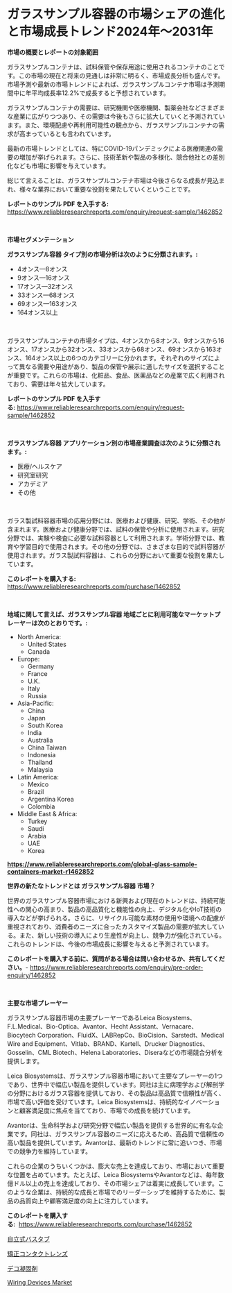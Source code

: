 <p><h1>ガラスサンプル容器の市場シェアの進化と市場成長トレンド2024年～2031年</h1></p><p><strong>市場の概要とレポートの対象範囲</strong></p>
<p><p>ガラスサンプルコンテナは、試料保管や保存用途に使用されるコンテナのことです。この市場の現在と将来の見通しは非常に明るく、市場成長分析も盛んです。市場予測や最新の市場トレンドによれば、ガラスサンプルコンテナ市場は予測期間中に年平均成長率12.2%で成長すると予想されています。</p><p>ガラスサンプルコンテナの需要は、研究機関や医療機関、製薬会社などさまざまな産業に広がりつつあり、その需要は今後もさらに拡大していくと予測されています。また、環境配慮や再利用可能性の観点から、ガラスサンプルコンテナの需求が高まっているとも言われています。</p><p>最新の市場トレンドとしては、特にCOVID-19パンデミックによる医療関連の需要の増加が挙げられます。さらに、技術革新や製品の多様化、競合他社との差別化なども市場に影響を与えています。</p><p>総じて言えることは、ガラスサンプルコンテナ市場は今後さらなる成長が見込まれ、様々な業界において重要な役割を果たしていくということです。</p></p>
<p><strong>レポートのサンプル PDF を入手する:</strong> <a href="https://www.reliableresearchreports.com/enquiry/request-sample/1462852">https://www.reliableresearchreports.com/enquiry/request-sample/1462852</a></p>
<p>&nbsp;</p>
<p><strong>市場セグメンテーション</strong></p>
<p><strong>ガラスサンプル容器 タイプ別の市場分析は次のように分類されます。:</strong></p>
<p><ul><li>4オンス—8オンス</li><li>9オンス—16オンス</li><li>17オンス—32オンス</li><li>33オンス—68オンス</li><li>69オンス—163オンス</li><li>164オンス以上</li></ul></p>
<p>&nbsp;</p>
<p><p>ガラスサンプルコンテナの市場タイプは、4オンスから8オンス、9オンスから16オンス、17オンスから32オンス、33オンスから68オンス、69オンスから163オンス、164オンス以上の6つのカテゴリーに分かれます。それぞれのサイズによって異なる需要や用途があり、製品の保管や展示に適したサイズを選択することが重要です。これらの市場は、化粧品、食品、医薬品などの産業で広く利用されており、需要は年々拡大しています。</p></p>
<p><strong>レポートのサンプル PDF を入手する:</strong>&nbsp;<a href="https://www.reliableresearchreports.com/enquiry/request-sample/1462852">https://www.reliableresearchreports.com/enquiry/request-sample/1462852</a></p>
<p>&nbsp;</p>
<p><strong> ガラスサンプル容器 アプリケーション別の市場産業調査は次のように分類されます。:</strong></p>
<p><ul><li>医療/ヘルスケア</li><li>研究室研究</li><li>アカデミア</li><li>その他</li></ul></p>
<p>&nbsp;</p>
<p><p>ガラス製試料容器市場の応用分野には、医療および健康、研究、学術、その他が含まれます。医療および健康分野では、試料の保管や分析に使用されます。研究分野では、実験や検査に必要な試料容器として利用されます。学術分野では、教育や学習目的で使用されます。その他の分野では、さまざまな目的で試料容器が使用されます。ガラス製試料容器は、これらの分野において重要な役割を果たしています。</p></p>
<p><strong>このレポートを購入する:</strong>&nbsp; <a href="https://www.reliableresearchreports.com/purchase/1462852">https://www.reliableresearchreports.com/purchase/1462852</a></p>
<p>&nbsp;</p>
<p><strong>地域に関して言えば、ガラスサンプル容器 地域ごとに利用可能なマーケットプレーヤーは次のとおりです。:</strong></p>
<p><ul>
    <li>
        North America:
        <ul>
            <li>United States</li>
            <li>Canada</li>
        </ul>
    </li>
    <li>
        Europe:
        <ul>
            <li>Germany</li>
            <li>France</li>
            <li>U.K.</li>
            <li>Italy</li>
            <li>Russia</li>
        </ul>
    </li>
    <li>
        Asia-Pacific:
        <ul>
            <li>China</li>
            <li>Japan</li>
            <li>South Korea</li>
            <li>India</li>
            <li>Australia</li>
            <li>China Taiwan</li>
            <li>Indonesia</li>
            <li>Thailand</li>
            <li>Malaysia</li>
        </ul>
    </li>
    <li>
        Latin America:
        <ul>
            <li>Mexico</li>
            <li>Brazil</li>
            <li>Argentina Korea</li>
            <li>Colombia</li>
        </ul>
    </li>
    <li>
        Middle East & Africa:
        <ul>
            <li>Turkey</li>
            <li>Saudi</li>
            <li>Arabia</li>
            <li>UAE</li>
            <li>Korea</li>
        </ul>
    </li>
    </ul></p>
<p><strong><a href="https://www.reliableresearchreports.com/global-glass-sample-containers-market-r1462852">https://www.reliableresearchreports.com/global-glass-sample-containers-market-r1462852</a></strong>&nbsp;</p>
<p><strong>世界の新たなトレンドとは ガラスサンプル容器 市場？</strong></p>
<p><p>世界のガラスサンプル容器市場における新興および現在のトレンドは、持続可能性への関心の高まり、製品の高品質化と機能性の向上、デジタル化やIoT技術の導入などが挙げられる。さらに、リサイクル可能な素材の使用や環境への配慮が重視されており、消費者のニーズに合ったカスタマイズ製品の需要が拡大している。また、新しい技術の導入により生産性が向上し、競争力が強化されている。これらのトレンドは、今後の市場成長に影響を与えると予測されています。</p></p>
<p><strong>このレポートを購入する前に、質問がある場合は問い合わせるか、共有してください。</strong>- <a href="https://www.reliableresearchreports.com/enquiry/pre-order-enquiry/1462852">https://www.reliableresearchreports.com/enquiry/pre-order-enquiry/1462852</a></p>
<p>&nbsp;</p>
<p><strong>主要な市場プレーヤー</strong></p>
<p><p>ガラスサンプル容器市場の主要プレーヤーであるLeica Biosystems、F.L.Medical、Bio-Optica、Avantor、Hecht Assistant、Vernacare、Biocytech Corporation、FluidX、LABRepCo、BioCision、Sarstedt、Medical Wire and Equipment、Vitlab、BRAND、Kartell、Drucker Diagnostics、Gosselin、CML Biotech、Helena Laboratories、Diseraなどの市場競合分析を提供します。</p><p>Leica Biosystemsは、ガラスサンプル容器市場において主要なプレーヤーの1つであり、世界中で幅広い製品を提供しています。同社は主に病理学および解剖学の分野におけるガラス容器を提供しており、その製品は高品質で信頼性が高く、市場で高い評価を受けています。Leica Biosystemsは、持続的なイノベーションと顧客満足度に焦点を当てており、市場での成長を続けています。</p><p>Avantorは、生命科学および研究分野で幅広い製品を提供する世界的に有名な企業です。同社は、ガラスサンプル容器のニーズに応えるため、高品質で信頼性の高い製品を提供しています。Avantorは、最新のトレンドに常に追いつき、市場での競争力を維持しています。</p><p>これらの企業のうちいくつかは、膨大な売上を達成しており、市場において重要な位置を占めています。たとえば、Leica BiosystemsやAvantorなどは、毎年数億ドル以上の売上を達成しており、その市場シェアは着実に成長しています。このような企業は、持続的な成長と市場でのリーダーシップを維持するために、製品の品質向上や顧客満足度の向上に注力しています。</p></p>
<p><strong>このレポートを購入する:</strong>&nbsp;&nbsp;<a href="https://www.reliableresearchreports.com/purchase/1462852">https://www.reliableresearchreports.com/purchase/1462852</a></p>
<p><p><a href="https://github.com/CloydAbbott2023/Market-Research-Report-List-1/blob/main/626305530534.md">自立式バスタブ</a></p><p><a href="https://github.com/AaronVargas43/Market-Research-Report-List-1/blob/main/684019330533.md">矯正コンタクトレンズ</a></p><p><a href="https://github.com/oqoeusbvpadwjs08/Market-Research-Report-List-1/blob/main/756932530535.md">デコ凝固剤</a></p><p><a href="https://github.com/kathiaseamanalvaradovlprc2h/Market-Research-Report-List-2/blob/main/wiring-devices-market.md">Wiring Devices Market</a></p></p>